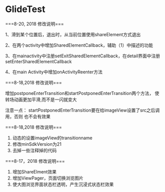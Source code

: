 # GlideTest

===8-20, 2018 修改说明===

1、滑到某个位置后，退出时，从当前位置使用shareElement方式退出

2、在两个activity中增加SharedElementCallback，辅助（1）中描述的功能

3、在mainactivity中注册setExitSharedElementCallback，在detail界面中注册setEnterSharedElementCallback

4、在main Activity中增加onActivityReenter方法


===8-18,2018 修改说明===

增加postponeEnterTransition和startPostponedEnterTransition两个方法，
使转场动画更加平滑,而不是一闪就变大

注意一点：
startPostponedEnterTransition要在给imageView设置了src之后调用，否则
也不会有效果

===8-18,2018 修改说明===
1. 动态的设置imageView的transitionname
2. 修改minSdkVersion为21
3. 去掉一些注释掉的代码

===8-17，2018 修改说明===
1. 增加ShareElment效果 
2. 增加ViewPager，页面切换浏览图片 
3. 使大图浏览界面状态栏透明，产生沉浸式状态栏效果

